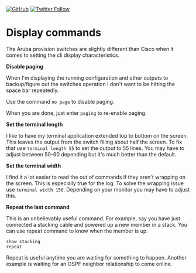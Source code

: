 <a href="https://mwhubbard.blogspot.com"><img alt="GitHub" src="https://img.shields.io/github/license/rikosintie/CookBook"></a>
<a href="https://twitter.com/rikosintie"><img alt="Twitter Follow" src="https://img.shields.io/twitter/follow/rikosintie?style=social"></a>


# Display commands

The Aruba provision switches are slightly different than Cisco when it comes to setting the cli display characteristics.

**Disable paging**

When I'm displaying the running configuration and other outputs to backup/figure out the switches operation I don't want to be hitting the space bar repeatedly.

Use the command `no page` to disable paging.

When you are done, just enter `paging` to re-enable paging.

**Set the terminal length**

I like to have my terminal application extended top to bottom on the screen. 
This leaves the output from the switch filling about half the screen. 
To fix that use `terminal length 55` to set the output to 55 lines. You may
have to adjust between 50-60 depending but it's much better than the default.

**Set the terminal width**

I find it a lot easier to read the out of commands if they aren't wrapping on the screen. This is especially true for the log. 
To solve the wrapping issue use `terminal width 150`. Depending on your monitor you may have to adjust this.

**Repeat the last command**

This is an unbelievably useful command. For example, say you have just connected a stacking cable and powered up a new member in a stack. 
You can use repeat command to know when the member is up.

```
show stacking
repeat
```
Repeat is useful anytime you are waiting for something to happen. Another example is waiting for an OSPF neighbor relationship to come online.


